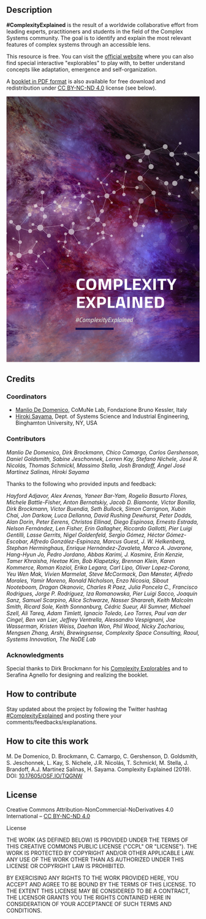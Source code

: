 ## Description

**\#ComplexityExplained** is the result of a worldwide collaborative effort from leading experts, practitioners and students in the field of the Complex Systems community. The goal is to identify and explain the most relevant features of complex systems through an accessible lens.

This resource is free. You can visit the [official website](https://complexityexplained.github.io/) where you can also find special interactive "explorables" to play with, to better understand concepts like adaptation, emergence and self-organization.

A [booklet in PDF format](https://github.com/complexityexplained/complexityexplained.github.io/blob/master/ComplexityExplained.pdf) is also available for free download and redistribution under [CC BY-NC-ND 4.0](https://creativecommons.org/licenses/by-nc-nd/4.0/) license (see below).

![cover](images/booklet.png)


## Credits

### Coordinators

* [Manlio De Domenico](https://comunelab.fbk.eu/manlio/index.php), CoMuNe Lab, Fondazione Bruno Kessler, Italy
* [Hiroki Sayama](http://harvey.binghamton.edu/~sayama/), Dept. of Systems Science and Industrial Engineering, Binghamton University, NY, USA

### Contributors
*Manlio De Domenico, Dirk Brockmann, Chico Camargo, Carlos Gershenson, Daniel Goldsmith, Sabine Jeschonnek, Lorren Kay, Stefano Nichele, José R. Nicolás, Thomas Schmickl, Massimo Stella, Josh Brandoff, Ángel José Martínez Salinas, Hiroki Sayama*

Thanks to the following who provided inputs and feedback:

*Hayford Adjavor, Alex Arenas, Yaneer Bar-Yam, Rogelio Basurto Flores, Michele Battle-Fisher, Anton Bernatskiy, Jacob D. Biamonte, Victor Bonilla, Dirk Brockmann, Victor Buendia, Seth Bullock, Simon Carrignon, Xubin Chai, Jon Darkow, Luca Dellanna, David Rushing Dewhurst, Peter Dodds, Alan Dorin, Peter Eerens, Christos Ellinad, Diego Espinosa, Ernesto Estrada, Nelson Fernández, Len Fisher, Erin Gallagher, Riccardo Gallotti, Pier Luigi Gentilli, Lasse Gerrits, Nigel Goldenfeld, Sergio Gómez, Héctor Gómez-Escobar, Alfredo González-Espinoza, Marcus Guest, J. W. Helkenberg, Stephan Herminghaus, Enrique Hernández-Zavaleta, Marco A. Javarone, Hang-Hyun Jo, Pedro Jordano, Abbas Karimi, J. Kasmire, Erin Kenzie, Tamer Khraisha, Heetae Kim, Bob Klapetzky, Brennan Klein, Karen Kommerce, Roman Koziol, Erika Legara, Carl Lipo, Oliver Lopez-Corona, Yeu Wen Mak, Vivien Marmelat, Steve McCormack, Dan Mønster, Alfredo Morales, Yamir Moreno, Ronald Nicholson, Enzo Nicosia, Sibout Nooteboom, Dragan Okanovic, Charles R Paez, Julia Poncela C., Francisco Rodrigues, Jorge P. Rodríguez, Iza Romanowska, Pier Luigi Sacco, Joaquín Sanz, Samuel Scarpino, Alice Schwarze, Nasser Sharareh, Keith Malcolm Smith, Ricard Sole, Keith Sonnanburg, Cédric Sueur, Ali Sumner, Michael Szell, Ali Tareq, Adam Timlett, Ignacio Toledo, Leo Torres, Paul van der Cingel, Ben van Lier, Jeffrey Ventrella, Alessandro Vespignani, Joe Wasserman, Kristen Weiss, Daehan Won, Phil Wood, Nicky Zachariou, Mengsen Zhang, Arshi, Brewingsense, Complexity Space Consulting, Raoul, Systems Innovation, The NoDE Lab*

### Acknowledgments
Special thanks to Dirk Brockmann for his [Complexity Explorables](http://www.complexity-explorables.org/) and to Serafina Agnello for designing and realizing the booklet.




## How to contribute

Stay updated about the project by following the Twitter hashtag [#ComplexityExplained](https://twitter.com/search?q=%23ComplexityExplained) and posting there your comments/feedbacks/explanations.

## How to cite this work
M. De Domenico, D. Brockmann, C. Camargo, C. Gershenson, D. Goldsmith, S. Jeschonnek, L. Kay, S. Nichele, J.R. Nicolás, T. Schmickl, M. Stella, J. Brandoff, A.J. Martínez Salinas, H. Sayama. Complexity Explained (2019). DOI: [10.17605/OSF.IO/TQGNW](https://doi.org/10.17605/OSF.IO/TQGNW)

## License

Creative Commons Attribution-NonCommercial-NoDerivatives 4.0 International – [CC BY-NC-ND 4.0](https://creativecommons.org/licenses/by-nc-nd/4.0/)

License

THE WORK (AS DEFINED BELOW) IS PROVIDED UNDER THE TERMS OF THIS CREATIVE COMMONS PUBLIC LICENSE ("CCPL" OR "LICENSE"). THE WORK IS PROTECTED BY COPYRIGHT AND/OR OTHER APPLICABLE LAW. ANY USE OF THE WORK OTHER THAN AS AUTHORIZED UNDER THIS LICENSE OR COPYRIGHT LAW IS PROHIBITED.

BY EXERCISING ANY RIGHTS TO THE WORK PROVIDED HERE, YOU ACCEPT AND AGREE TO BE BOUND BY THE TERMS OF THIS LICENSE. TO THE EXTENT THIS LICENSE MAY BE CONSIDERED TO BE A CONTRACT, THE LICENSOR GRANTS YOU THE RIGHTS CONTAINED HERE IN CONSIDERATION OF YOUR ACCEPTANCE OF SUCH TERMS AND CONDITIONS.